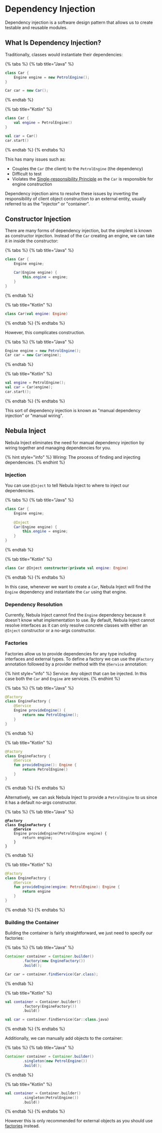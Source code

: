 # Dependency Injection

Dependency injection is a software design pattern that allows us to create testable and reusable modules.

## What Is Dependency Injection?

Traditionally, classes would instantiate their dependencies:

{% tabs %}
{% tab title="Java" %}
```java
class Car {
    Engine engine = new PetrolEngine();
}

Car car = new Car();
```
{% endtab %}

{% tab title="Kotlin" %}
```kotlin
class Car {
    val engine = PetrolEngine()   
}

val car = Car()
car.start()
```
{% endtab %}
{% endtabs %}

This has many issues such as:

* Couples the `Car` (the client) to the `PetrolEngine` (the dependency)&#x20;
* Difficult to test
* Violates the [Single-responsibility Principle](https://en.wikipedia.org/wiki/Single-responsibility\_principle) as the `Car` is responsible for engine construction

Dependency injection aims to resolve these issues by inverting the responsibility of client object construction to an external entity, usually referred to as the "injector" or "container".&#x20;

## Constructor Injection

There are many forms of dependency injection, but the simplest is known as constructor injection. Instead of the `Car` creating an engine, we can take it in inside the constructor:

{% tabs %}
{% tab title="Java" %}
```java
class Car {
    Engine engine;

    Car(Engine engine) {
        this.engine = engine;
    }
}
```
{% endtab %}

{% tab title="Kotlin" %}
```kotlin
class Car(val engine: Engine)
```
{% endtab %}
{% endtabs %}

However, this complicates construction.

{% tabs %}
{% tab title="Java" %}
```java
Engine engine = new PetrolEngine();
Car car = new Car(engine);
```
{% endtab %}

{% tab title="Kotlin" %}
```kotlin
val engine = PetrolEngine();
val car = Car(engine);
car.start();
```
{% endtab %}
{% endtabs %}

This sort of dependency injection is known as "manual dependency injection" or "manual wiring".

## Nebula Inject

Nebula Inject eliminates the need for manual dependency injection by wiring together and managing dependencies for you.

{% hint style="info" %}
Wiring: The process of finding and injecting dependencies.
{% endhint %}

### Injection

You can use `@Inject` to tell Nebula Inject to where to inject our dependencies.&#x20;

{% tabs %}
{% tab title="Java" %}
```java
class Car {
    Engine engine;
    
    @Inject
    Car(Engine engine) {
        this.engine = engine;
    }
}
```
{% endtab %}

{% tab title="Kotlin" %}
```kotlin
class Car @Inject constructor(private val engine: Engine)
```
{% endtab %}
{% endtabs %}

In this case, whenever we want to create a `Car`, Nebula Inject will find the `Engine` dependency and instantiate the `Car` using that engine.&#x20;

### Dependency Resolution

Currently, Nebula Inject cannot find the `Engine` dependency because it doesn't know what implementation to use. By default, Nebula Inject cannot resolve interfaces as it can only resolve concrete classes with either an `@Inject` constructor or a no-args constructor. &#x20;

### Factories

Factories allow us to provide dependencies for any type including interfaces and external types. To define a factory we can use the `@Factory` annotation followed by a provider method with the `@Service` annotation:

{% hint style="info" %}
Service: Any object that can be injected. In this case both the `Car` and `Engine` are services.
{% endhint %}

{% tabs %}
{% tab title="Java" %}
```java
@Factory
class EngineFactory {
    @Service
    Engine provideEngine() {
        return new PetrolEngine();
    }
}
```
{% endtab %}

{% tab title="Kotlin" %}
```kotlin
@Factory
class EngineFactory {
    @Service
    fun provideEngine(): Engine {
        return PetrolEngine()
    }
}
```
{% endtab %}
{% endtabs %}

Alternatively, we can ask Nebula Inject to provide a `PetrolEngine` to us since it has a default no-args constructor.

{% tabs %}
{% tab title="Java" %}
<pre class="language-java"><code class="lang-java"><strong>@Factory
</strong><strong>class EngineFactory {
</strong><strong>    @Service
</strong>    Engine provideEngine(PetrolEngine engine) {
        return engine;
    }
}
</code></pre>
{% endtab %}

{% tab title="Kotlin" %}
```kotlin
@Factory
class EngineFactory {
    @Service
    fun provideEngine(engine: PetrolEngine): Engine {
        return engine
    }
}
```
{% endtab %}
{% endtabs %}

### Building the Container

Building the container is fairly straightforward, we just need to specify our factories:

{% tabs %}
{% tab title="Java" %}
```java
Container container = Container.builder()
        .factory(new EngineFactory())
        .build();

Car car = container.findService(Car.class);
```
{% endtab %}

{% tab title="Kotlin" %}
```kotlin
val container = Container.builder()
        .factory(EngineFactory())
        .build()

val car = container.findService(Car::class.java)
```
{% endtab %}
{% endtabs %}

Additionally, we can manually add objects to the container:

{% tabs %}
{% tab title="Java" %}
```java
Container container = Container.builder()
        .singleton(new PetrolEngine())
        .build();
```
{% endtab %}

{% tab title="Kotlin" %}
```kotlin
val container = Container.builder()
        .singleton(PetrolEngine())
        .build()
```
{% endtab %}
{% endtabs %}

However this is only recommended for external objects as you should use [factories](dependency-injection.md#factories) instead.
